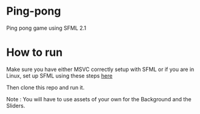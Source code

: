 Ping-pong
=========

Ping pong game using SFML 2.1

How to run
==========

Make sure you have either MSVC correctly setup with SFML or if you are in Linux, set up SFML using these steps <a href="http://sfml-dev.org/tutorials/2.1/start-linux.php" target="blank">here</a>

Then clone this repo and run it.

Note : You will have to use assets of your own for the Background and the Sliders. 
